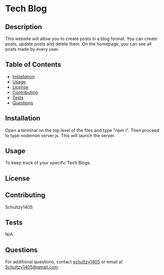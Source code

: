 
  # Tech Blog

  ## Description
  This website will allow you to create posts in a blog format. You can create posts, update posts and delete them. On the homepage, you can see all posts made by every user.

  ## Table of Contents
  - [Installation](#installation)
  - [Usage](#usage)
  - [License](#license)
  - [Contributing](#contributing)
  - [Tests](#tests)
  - [Questions](#questions)

  ## Installation
  Open a terminal on the top level of the files and type "npm i". Then proceed to type nodemon server.js. This will launch the server.

  ## Usage
  To keep track of your specific Tech Blogs.

  ## License
  
  
  

  ## Contributing
  Schultzy1405

  ## Tests
  N/A

  ## Questions
  For additional questions, contact [schultzy1405](https://github.com/schultzy1405) or email at Schultzy1405@gmail.com.
    